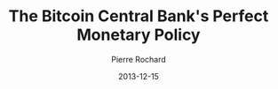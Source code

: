 ---
layout: writing
title: The Bitcoin Central Bank's Perfect Monetary Policy
date: 2013-12-15
categories: ['Nakamoto Institute']
author: ['Pierre Rochard']
excerpt: The following post provides an analytical framework so that critics and proponents of Bitcoin’s monetary policy can engage in a constructive debate. Bitcoin has a central bank called the “Bitcoin network,” which we will refer to as the Bitcoin Central Bank (BCB).
external_url: https://nakamotoinstitute.org/mempool/the-bitcoin-central-banks-perfect-monetary-policy/
---